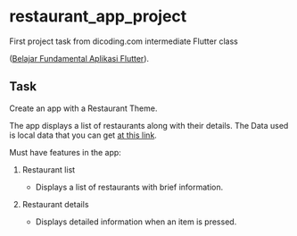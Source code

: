 # restaurant_app_project

First project task from dicoding.com intermediate Flutter class

([Belajar Fundamental Aplikasi Flutter](https://www.dicoding.com/academies/195)).

## Task

Create an app with a Restaurant Theme.

The app displays a list of restaurants along with their details. The Data used is local data that you can get [at this link](https://github.com/dicodingacademy/assets/blob/main/flutter_fundamental_academy/local_restaurant.json).

Must have features in the app:

1. Restaurant list

   - Displays a list of restaurants with brief information.

2. Restaurant details
   - Displays detailed information when an item is pressed.
